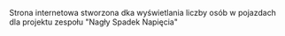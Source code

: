 Strona internetowa stworzona dka wyświetlania liczby osób w pojazdach dla projektu zespołu "Nagły Spadek Napięcia"

